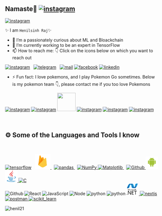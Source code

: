 ## Namaste🙏 <a href="https://www.instagram.com/henil_sinh_raj/" target="_blank" rel="noreferrer"> <img src="https://media.giphy.com/media/FCffpN404oRZpFbSzl/giphy.gif" alt="instagram" width="60" height="60"/>
<img 
src="https://media.giphy.com/media/iTIf7qXolGeBi8FVhB/giphy.gif" alt="instagram" width="60" height="60"/></a>



✨ I am `Henilsinh Raj`✨


- 🔭 I’m a passionately curious about ML and Bloackchain
- 🌱 I’m currently working to be an expert in TensorFlow
- 📫 How to reach me: 👇 Click on the icons below on which you want to reach out



 <a href="https://www.instagram.com/henil_sinh_raj/" target="_blank" rel="noreferrer"> <img src="https://media4.giphy.com/media/eTtXHP8CyQHHa4M8EM/200w.webp?cid=ecf05e47w70y4ti9kcbgc0d174dub29rv6s4yhuhbh00709m&rid=200w.webp&ct=s" alt="instagram" width="50" height="50"/></a>   &nbsp;   <a href="https://t.me/Henil_Raj" target="_blank" rel="noreferrer"> <img src="https://c.tenor.com/s-XyqNCtw7QAAAAi/telegram.gif" alt="telegram" width="50" height="50"/></a> &nbsp; <a href="mailto:henilsinhrajraj@gmail.com" target="_blank" rel="noreferrer"> <img src="https://media4.giphy.com/media/KxlbRn0HuTW7gZID83/giphy.webp?cid=ecf05e478tpxg3xdjlmb9f8nptfokgkhk2v6kfmfxnrj8n5g&rid=giphy.webp&ct=s" alt="mail" width="60" height="60"/></a> <a href="https://www.facebook.com/henilsinhraj.raj/" target="_blank" rel="noreferrer"> <img src="https://media3.giphy.com/media/uxPlGvoc1TlgPF0deH/200w.webp?cid=ecf05e47z5k3a32t04ano55a5ulic1ictlezlo8raya2l9h4&rid=200w.webp&ct=s" alt="facebook" width="50" height="50"/></a>
<a href="https://www.linkedin.com/in/henilsinh-raj-1b949321b" target="_blank" rel="noreferrer"> <img src="https://media1.giphy.com/media/QhPL2mdDVzeuHiRcIw/giphy.gif?cid=ecf05e47a1rivi4kawpoh3aa86gh4000j5kxqk4uidig7z4i&ep=v1_stickers_search&rid=giphy.gif&ct=s" alt="linkedin" width="60" height="60"/></a>
      
- ⚡ Fun fact: I love pokemons, and I play Pokemon Go sometimes. Below is my pokemon team 👇, 
                please contact me if you too love Pokemons

<a href="https://www.instagram.com/henil_sinh_raj/" target="_blank" rel="noreferrer"> <img src="https://media4.giphy.com/media/1DKTZfbVTEVhZzLvf7/200w.webp?cid=ecf05e4731v2z6673faxjq2u7zudlcr7f4sskwswk9b7713f&rid=200w.webp&ct=s" alt="instagram" width="60" height="60"/></a> <a href="https://www.instagram.com/henil_sinh_raj/" target="_blank" rel="noreferrer"> <img src="https://media4.giphy.com/media/RcrmwyUY4KTpgSxk2n/200w.webp?cid=ecf05e47emutiodxx4kkcovs5xm9kzm9d8lgbabz51291fl2&rid=200w.webp&ct=s" alt="instagram" width="65" height="65"/></a> <a href="https://www.instagram.com/henil_sinh_raj/" target="_blank" rel="noreferrer"> <img src="https://media.giphy.com/media/n31H48lHjiTUk/giphy.gif" width="60" height="60"/></a> <a href="https://www.instagram.com/henil_sinh_raj/" target="_blank" rel="noreferrer"><img src="https://media2.giphy.com/media/eJjBP5o1N8tR7Hem2g/200.webp?cid=ecf05e475svvj8poghnh4sd8kj6mokanoqfdcmacb1fdhzvz&rid=200.webp&ct=s" alt="instagram" width="60" height="60"/></a> <a href="https://www.instagram.com/henil_sinh_raj/" target="_blank" rel="noreferrer"><img src="https://media1.giphy.com/media/jv12lWXeYBt6R2QLzm/200w.webp?cid=ecf05e47qjkge4guwf5zvx4iqjwl9054kcgjbb556sajnt1k&rid=200w.webp&ct=s" alt="instagram" width="65" height="65"/></a> <a href="https://www.instagram.com/henil_sinh_raj/" target="_blank" rel="noreferrer"><img src="https://media.giphy.com/media/Hm7MdS0gUakYTkPyS3/giphy.gif" alt="instagram" width="60" height="60"/></a>
<br>
<br>
<br>
## ⚙ Some of the Languages and Tools I know
<br>
<p align="left">
<a href="https://www.tensorflow.org" target="_blank" rel="noreferrer"> <img src="https://media3.giphy.com/media/SU2ic3wTfuC6JhD1lA/giphy.webp?cid=ecf05e47hpmrfe46yfbz14y8p6wkjqg4kj5hjpffjn2zan9d&rid=giphy.webp&ct=s" alt="tensorflow" width="50" height="50"/></a> &nbsp; <a href="https://scikit-learn.org/" target="_blank" rel="noreferrer"> <img src="https://raw.githubusercontent.com/SaiJeevanPuchakayala/SaiJeevanPuchakayala/master/Assets/firebase.gif"
alt="scikit_learn" width="50" height="50"/> </a> &nbsp; <a href="https://seaborn.pydata.org/" target="_blank" rel="noreferrer"><img src="https://media0.giphy.com/media/p7l6subf8WlFK/200.webp?cid=ecf05e472j8ufhiqbsz74tfghvw67xyg4skm5z8ejqldvg6f&rid=200.webp&ct=s" alt="pandas" width="50" height="50"/> </a> &nbsp; <a href="https://numpy.org/doc/" target="_blank" rel="noreferrer"> <img src="https://www.vectorlogo.zone/logos/numpy/numpy-icon.svg" alt="NumPy" width="50" height="50"/> </a>  </a> <a href="https://matplotlib.org/stable/index.html" target="_blank" rel="noreferrer"> <img src="https://seeklogo.com/images/M/matplotlib-logo-AEB3DC9BB4-seeklogo.com.png" alt="Matplotlib" width="60" height="40"/> </a>  &nbsp;  <a href="https://github.com/Henil21/ target="_blank" rel="noreferrer"> <img src="https://media3.giphy.com/media/KzJkzjggfGN5Py6nkT/200.webp?cid=ecf05e475lboadlycpr8ejchbq584fcya6227vclc9oldkp7&rid=200.webp&ct=s" alt="Github" width="50" height="50"/> 
<img src="https://raw.githubusercontent.com/devicons/devicon/master/icons/android/android-original-wordmark.svg" alt="android" width="40" height="40"/>
 <img src="https://raw.githubusercontent.com/devicons/devicon/master/icons/java/java-original.svg" alt="java" width="40" height="40"/>
 <img src="https://pngset.com/images/c-programming-language-logo-label-text-number-symbol-transparent-png-783172.png"alt="C" width="50" height="50"/>
 </a><br>

<img src="https://avatars.githubusercontent.com/u/33467679?s=200&v=4" alt="Github" width="50" height="50"/>
<img alt="React" width="50" height="50" src="https://media3.giphy.com/media/eNAsjO55tPbgaor7ma/200w.webp?cid=ecf05e47xgjadiso624stjb4qu4yvdu57rpz12lk0d6t38qk&rid=200w.webp&ct=s">
<img src="https://media1.giphy.com/media/ln7z2eWriiQAllfVcn/200w.webp?cid=ecf05e47v32fb9lwgerup3mp93jolrnmadrswh6lek4qz0pu&rid=200w.webp&ct=s" alt="JavaScript" width="50" height="50"/>
<img src="https://img.icons8.com/color/344/nodejs.png" alt="Node" width="50" height="50"/>
<img src="https://media3.giphy.com/media/LMt9638dO8dftAjtco/200.webp?cid=ecf05e473jsalgnr0edawythfdeh3o2gnrisk725vn7x9n72&rid=200.webp&ct=s" alt="python" width="50" height="50"/>
<img src="https://camo.githubusercontent.com/fac27adcfc561c91fa740dc8bb6ce2c8aca7135b7f3c27e7743b7bcdb58c7b23/68747470733a2f2f322e62702e626c6f6773706f742e636f6d2f2d7a334843366c6d554c57732f565930342d637134376b492f41414141414141414177512f57483752564e465f5a63412f73313630302f66306666353336656238323434626533613832353830336536663034663439392e676966" alt="python" width="50" height="50"/>
 <a href="https://dotnet.microsoft.com/" target="_blank" rel="noreferrer"> <img src="https://raw.githubusercontent.com/devicons/devicon/master/icons/dot-net/dot-net-original-wordmark.svg" alt="dotnet" width="40" height="40"/> </a> <a href="https://nextjs.org/" target="_blank" rel="noreferrer"> <img src="https://cdn.worldvectorlogo.com/logos/nextjs-2.svg" alt="nextjs" width="40" height="40"/> </a> <a href="https://postman.com" target="_blank" rel="noreferrer"> <img src="https://www.vectorlogo.zone/logos/getpostman/getpostman-icon.svg" alt="postman" width="40" height="40"/> </a>
<a href="https://scikit-learn.org/" target="_blank" rel="noreferrer"> <img src="https://upload.wikimedia.org/wikipedia/commons/0/05/Scikit_learn_logo_small.svg" alt="scikit_learn" width="40" height="40"/> </a>
 



<p><img align="center" src="https://github-readme-streak-stats.herokuapp.com/?user=henil21&" alt="henil21" /></p>
 
 
<br>
<br>
<br>

